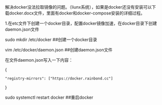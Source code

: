 解决docker没法拉取镜像的问题。（liunx系统），如果是docker还没有安装可以下载docker.docx文件，里面有docker和docker-compose安装的详细过程。


1.在etc文件下创建一个docker目录，配置docker镜像加速，在docker目录下创建daemon.json文件

sudo mkdir /etc/docker           ##创建一个docker目录

vim /etc/docker/daemon.json      ##创建daemon.json文件

在文件daemon.json写入一下内容：

{

    "registry-mirrors": ["https://docker.rainbond.cc"]
}

sudo systemctl restart docker   ##重启docker

